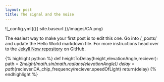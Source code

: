```yaml
---
layout: post
title: The signal and the noise
---
```



![_config.yml]({{ site.baseurl }}/images/CA.png)


The easiest way to make your first post is to edit this one. Go into /_posts/ and update the Hello World markdown file. For more instructions head over to the [Jekyll Now repository](https://github.com/barryclark/jekyll-now) on GitHub.


{% highlight python %}
def heightToDelay(height,elevationAngle,reciever):
    path = 2*height/math.sin(math.radians(elevationAngle))
    delay = path*(reciever.CA_chip_frequency/reciever.speedOfLight)
    return(delay)
{% endhighlight %}
